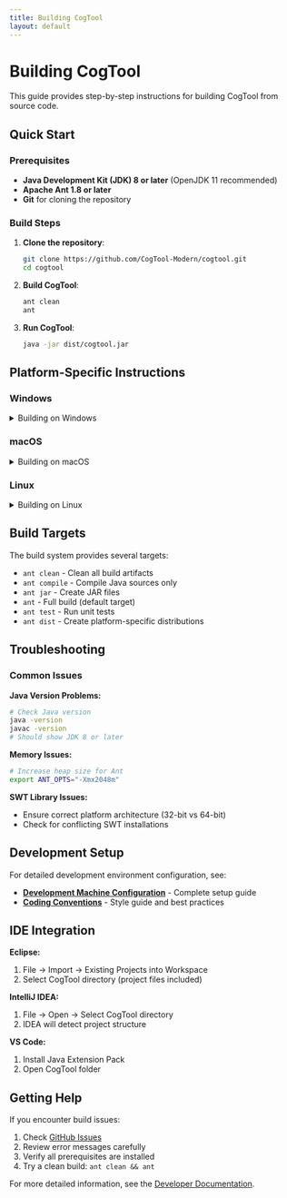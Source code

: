 ```yaml
---
title: Building CogTool
layout: default
---
```


# Building CogTool

This guide provides step-by-step instructions for building CogTool from source code.

## Quick Start

### Prerequisites
- **Java Development Kit (JDK) 8 or later** (OpenJDK 11 recommended)
- **Apache Ant 1.8 or later**
- **Git** for cloning the repository

### Build Steps
1. **Clone the repository**:
   ```bash
   git clone https://github.com/CogTool-Modern/cogtool.git
   cd cogtool
   ```

2. **Build CogTool**:
   ```bash
   ant clean
   ant
   ```

3. **Run CogTool**:
   ```bash
   java -jar dist/cogtool.jar
   ```

## Platform-Specific Instructions

### Windows
<details markdown="1">
<summary>Building on Windows</summary>

**Additional Requirements:**
- [NSIS](https://nsis.sourceforge.io/Main_Page) for creating Windows installers
- Install to default location: `C:\Program Files (x86)\NSIS\makensis.exe`

**Setup:**
1. Install JDK and set `JAVA_HOME` environment variable
2. Install Apache Ant and add to PATH
3. Install NSIS for installer creation

**Build Commands:**
```cmd
git clone https://github.com/CogTool-Modern/cogtool.git
cd cogtool
ant clean
ant
```

The Windows installer will be created automatically when building on Windows.
</details>

### macOS
<details markdown="1">
<summary>Building on macOS</summary>

**Setup using Homebrew:**
```bash
# Install prerequisites
brew install openjdk@11 ant

# Set JAVA_HOME
export JAVA_HOME=$(/usr/libexec/java_home -v 11)

# Install Xcode Command Line Tools
xcode-select --install
```

**Build:**
```bash
git clone https://github.com/CogTool-Modern/cogtool.git
cd cogtool
ant clean
ant
```
</details>

### Linux
<details markdown="1">
<summary>Building on Linux</summary>

**Ubuntu/Debian:**
```bash
# Install prerequisites
sudo apt update
sudo apt install openjdk-11-jdk ant git

# Set JAVA_HOME
export JAVA_HOME=/usr/lib/jvm/java-11-openjdk-amd64

# Build
git clone https://github.com/CogTool-Modern/cogtool.git
cd cogtool
ant clean
ant
```

**CentOS/RHEL/Fedora:**
```bash
# Install prerequisites
sudo dnf install java-11-openjdk-devel ant git

# Set JAVA_HOME
export JAVA_HOME=/usr/lib/jvm/java-11-openjdk

# Build
git clone https://github.com/CogTool-Modern/cogtool.git
cd cogtool
ant clean
ant
```
</details>

## Build Targets

The build system provides several targets:

- `ant clean` - Clean all build artifacts
- `ant compile` - Compile Java sources only
- `ant jar` - Create JAR files
- `ant` - Full build (default target)
- `ant test` - Run unit tests
- `ant dist` - Create platform-specific distributions

## Troubleshooting

### Common Issues

**Java Version Problems:**
```bash
# Check Java version
java -version
javac -version
# Should show JDK 8 or later
```

**Memory Issues:**
```bash
# Increase heap size for Ant
export ANT_OPTS="-Xmx2048m"
```

**SWT Library Issues:**
- Ensure correct platform architecture (32-bit vs 64-bit)
- Check for conflicting SWT installations

## Development Setup

For detailed development environment configuration, see:
- [**Development Machine Configuration**]({{site.baseurl}}/developer/configuring-development-machines/) - Complete setup guide
- [**Coding Conventions**]({{site.baseurl}}/developer/coding-conventions/) - Style guide and best practices

## IDE Integration

**Eclipse:**
1. File → Import → Existing Projects into Workspace
2. Select CogTool directory (project files included)

**IntelliJ IDEA:**
1. File → Open → Select CogTool directory
2. IDEA will detect project structure

**VS Code:**
1. Install Java Extension Pack
2. Open CogTool folder

## Getting Help

If you encounter build issues:
1. Check [GitHub Issues](https://github.com/CogTool-Modern/cogtool/issues)
2. Review error messages carefully
3. Verify all prerequisites are installed
4. Try a clean build: `ant clean && ant`

For more detailed information, see the [Developer Documentation]({{site.baseurl}}/developer/).
